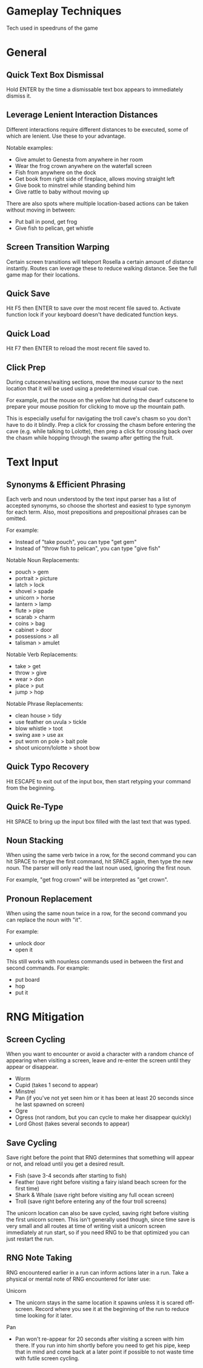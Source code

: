 # Gameplay Techniques
Tech used in speedruns of the game


# General

## Quick Text Box Dismissal
Hold ENTER by the time a dismissable text box appears to immediately dismiss it.

## Leverage Lenient Interaction Distances
Different interactions require different distances to be executed, some of which are lenient. Use these to your advantage.

Notable examples:
- Give amulet to Genesta from anywhere in her room
- Wear the frog crown anywhere on the waterfall screen
- Fish from anywhere on the dock
- Get book from right side of fireplace, allows moving straight left
- Give book to minstrel while standing behind him
- Give rattle to baby without moving up

There are also spots where multiple location-based actions can be taken without moving in between:
- Put ball in pond, get frog
- Give fish to pelican, get whistle


## Screen Transition Warping
Certain screen transitions will teleport Rosella a certain amount of distance instantly. Routes can leverage these to reduce walking distance. See the full game map for their locations.

## Quick Save
Hit F5 then ENTER to save over the most recent file saved to. Activate function lock if your keyboard doesn't have dedicated function keys.

## Quick Load
Hit F7 then ENTER to reload the most recent file saved to.

## Click Prep
During cutscenes/waiting sections, move the mouse cursor to the next location that it will be used using a predetermined visual cue.

For example, put the mouse on the yellow hat during the dwarf cutscene to prepare your mouse position for clicking to move up the mountain path.

This is especially useful for navigating the troll cave's chasm so you don't have to do it blindly. Prep a click for crossing the chasm before entering the cave (e.g. while talking to Lolotte), then prep a click for crossing back over the chasm while hopping through the swamp after getting the fruit.


# Text Input 

## Synonyms & Efficient Phrasing
Each verb and noun understood by the text input parser has a list of accepted synonyms, so choose the shortest and easiest to type synonym for each term. Also, most prepositions and prepositional phrases can be omitted.

For example:
- Instead of "take pouch", you can type "get gem"
- Instead of "throw fish to pelican", you can type "give fish"

Notable Noun Replacements:
- pouch > gem
- portrait > picture
- latch > lock
- shovel > spade
- unicorn > horse
- lantern > lamp
- flute > pipe
- scarab > charm
- coins > bag
- cabinet > door
- possessions > all
- talisman > amulet

Notable Verb Replacements:
- take > get 
- throw > give
- wear > don
- place > put
- jump > hop

Notable Phrase Replacements:
- clean house > tidy
- use feather on uvula > tickle
- blow whistle > toot
- swing axe > use ax
- put worm on pole > bait pole
- shoot unicorn/lolotte > shoot bow

## Quick Typo Recovery
Hit ESCAPE to exit out of the input box, then start retyping your command from the beginning.

## Quick Re-Type
Hit SPACE to bring up the input box filled with the last text that was typed.

## Noun Stacking 
When using the same verb twice in a row, for the second command you can hit SPACE to retype the first command, hit SPACE again, then type the new noun. The parser will only read the last noun used, ignoring the first noun.

For example, "get frog crown" will be interpreted as "get crown".

## Pronoun Replacement
When using the same noun twice in a row, for the second command you can replace the noun with "it". 

For example:
- unlock door
- open it

This still works with nounless commands used in between the first and second commands. For example:
- put board
- hop
- put it


# RNG Mitigation

## Screen Cycling
When you want to encounter or avoid a character with a random chance of appearing when visiting a screen, leave and re-enter the screen until they appear or disappear.

- Worm
- Cupid (takes 1 second to appear)
- Minstrel
- Pan (if you've not yet seen him or it has been at least 20 seconds since he last spawned on screen)
- Ogre
- Ogress (not random, but you can cycle to make her disappear quickly)
- Lord Ghost (takes several seconds to appear)

## Save Cycling
Save right before the point that RNG determines that something will appear or not, and reload until you get a desired result.

- Fish (save 3-4 seconds after starting to fish)
- Feather (save right before visiting a fairy island beach screen for the first time)
- Shark & Whale (save right before visiting any full ocean screen)
- Troll (save right before entering any of the four troll screens)

The unicorn location can also be save cycled, saving right before visiting the first unicorn screen. This isn't generally used though, since time save is very small and all routes at time of writing visit a unicorn screen immediately at run start, so if you need RNG to be that optimized you can just restart the run.

## RNG Note Taking
RNG encountered earlier in a run can inform actions later in a run. Take a physical or mental note of RNG encountered for later use:

Unicorn
- The unicorn stays in the same location it spawns unless it is scared off-screen. Record where you see it at the beginning of the run to reduce time looking for it later.

Pan 
- Pan won't re-appear for 20 seconds after visiting a screen with him there. If you run into him shortly before you need to get his pipe, keep that in mind and come back at a later point if possible to not waste time with futile screen cycling.
